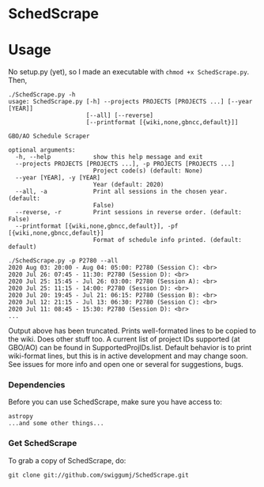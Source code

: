 # SchedScrape 

# Usage
No setup.py (yet), so I made an executable with `chmod +x SchedScrape.py`. Then,

```
./SchedScrape.py -h
usage: SchedScrape.py [-h] --projects PROJECTS [PROJECTS ...] [--year [YEAR]]
                      [--all] [--reverse]
                      [--printformat [{wiki,none,gbncc,default}]]

GBO/AO Schedule Scraper

optional arguments:
  -h, --help            show this help message and exit
  --projects PROJECTS [PROJECTS ...], -p PROJECTS [PROJECTS ...]
                        Project code(s) (default: None)
  --year [YEAR], -y [YEAR]
                        Year (default: 2020)
  --all, -a             Print all sessions in the chosen year. (default:
                        False)
  --reverse, -r         Print sessions in reverse order. (default: False)
  --printformat [{wiki,none,gbncc,default}], -pf [{wiki,none,gbncc,default}]
                        Format of schedule info printed. (default: default)
```

```
./SchedScrape.py -p P2780 --all
2020 Aug 03: 20:00 - Aug 04: 05:00: P2780 (Session C): <br>
2020 Jul 26: 07:45 - 11:30: P2780 (Session D): <br>
2020 Jul 25: 15:45 - Jul 26: 03:00: P2780 (Session A): <br>
2020 Jul 25: 11:15 - 14:00: P2780 (Session D): <br>
2020 Jul 20: 19:45 - Jul 21: 06:15: P2780 (Session B): <br>
2020 Jul 12: 21:15 - Jul 13: 06:30: P2780 (Session C): <br>
2020 Jul 11: 08:45 - 15:30: P2780 (Session D): <br>
...
```

Output above has been truncated. Prints well-formated lines to be copied to the wiki.
Does other stuff too. A current list of project IDs supported (at GBO/AO) can be found
in SupportedProjIDs.list. Default behavior is to print wiki-format lines, but this is
in active development and may change soon. See issues for more info and open one or
several for suggestions, bugs.

### Dependencies

Before you can use SchedScrape, make sure you have access to:

```
astropy
...and some other things...
```

### Get SchedScrape 

To grab a copy of SchedScrape, do:

```
git clone git://github.com/swiggumj/SchedScrape.git
```
